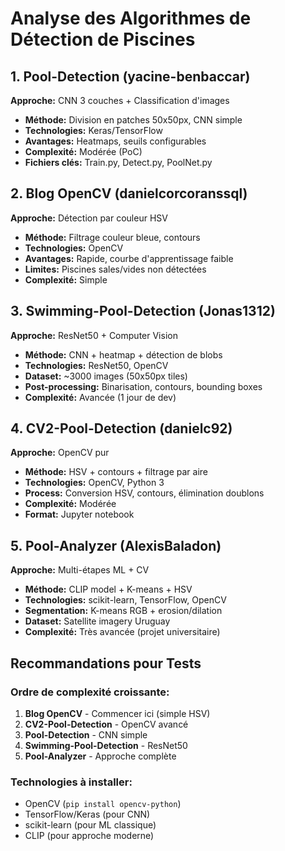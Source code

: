 # Analyse des Algorithmes de Détection de Piscines

## 1. Pool-Detection (yacine-benbaccar)
**Approche:** CNN 3 couches + Classification d'images
- **Méthode:** Division en patches 50x50px, CNN simple
- **Technologies:** Keras/TensorFlow
- **Avantages:** Heatmaps, seuils configurables
- **Complexité:** Modérée (PoC)
- **Fichiers clés:** Train.py, Detect.py, PoolNet.py

## 2. Blog OpenCV (danielcorcoranssql)
**Approche:** Détection par couleur HSV
- **Méthode:** Filtrage couleur bleue, contours
- **Technologies:** OpenCV
- **Avantages:** Rapide, courbe d'apprentissage faible
- **Limites:** Piscines sales/vides non détectées
- **Complexité:** Simple

## 3. Swimming-Pool-Detection (Jonas1312)
**Approche:** ResNet50 + Computer Vision
- **Méthode:** CNN + heatmap + détection de blobs
- **Technologies:** ResNet50, OpenCV
- **Dataset:** ~3000 images (50x50px tiles)
- **Post-processing:** Binarisation, contours, bounding boxes
- **Complexité:** Avancée (1 jour de dev)

## 4. CV2-Pool-Detection (danielc92)
**Approche:** OpenCV pur
- **Méthode:** HSV + contours + filtrage par aire
- **Technologies:** OpenCV, Python 3
- **Process:** Conversion HSV, contours, élimination doublons
- **Complexité:** Modérée
- **Format:** Jupyter notebook

## 5. Pool-Analyzer (AlexisBaladon)
**Approche:** Multi-étapes ML + CV
- **Méthode:** CLIP model + K-means + HSV
- **Technologies:** scikit-learn, TensorFlow, OpenCV
- **Segmentation:** K-means RGB + erosion/dilation
- **Dataset:** Satellite imagery Uruguay
- **Complexité:** Très avancée (projet universitaire)

## Recommandations pour Tests

### Ordre de complexité croissante:
1. **Blog OpenCV** - Commencer ici (simple HSV)
2. **CV2-Pool-Detection** - OpenCV avancé  
3. **Pool-Detection** - CNN simple
4. **Swimming-Pool-Detection** - ResNet50
5. **Pool-Analyzer** - Approche complète

### Technologies à installer:
- OpenCV (`pip install opencv-python`)
- TensorFlow/Keras (pour CNN)
- scikit-learn (pour ML classique)
- CLIP (pour approche moderne)